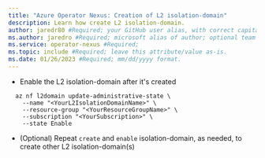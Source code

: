 ```yaml
---
title: "Azure Operator Nexus: Creation of L2 isolation-domain"
description: Learn how create L2 isolation-domain.
author: jaredr80 #Required; your GitHub user alias, with correct capitalization.
ms.author: jaredro #Required; microsoft alias of author; optional team alias.
ms.service: operator-nexus #Required;
ms.topic: include #Required; leave this attribute/value as-is.
ms.date: 01/26/2023 #Required; mm/dd/yyyy format.
---
```


- Enable the L2 isolation-domain after it's created

```azurecli
  az nf l2domain update-administrative-state \
    --name "<YourL2IsolationDomainName>" \
    --resource-group "<YourResourceGroupName>" \
    --subscription "<YourSubscription>" \
    --state Enable
```

- (Optional) Repeat `create` and `enable` isolation-domain, as needed, to create other L2 isolation-domain(s)
